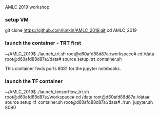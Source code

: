 AMLC 2019 workshop



### setup VM
git clone https://github.com/junkin/AMLC_2019.git
cd AMLC_2019


### launch the container - TRT first

~/AMLC_2019$ ./launch_trt.sh
root@d60afd88d87a:/workspace# cd /data
root@d60afd88d87a:/data# source setup_trt_container.sh

This container fwds ports 8081 for the jupyter notebooks.

### launch the TF container
~/AMLC_2019$ ./launch_tensorflow_trt.sh
root@d60afd88d87a:/workspace# cd /data
root@d60afd88d87a:/data# source setup_tf_container.sh
root@d60afd88d87a:/data# ./run_jupyter.sh 8080
